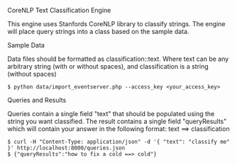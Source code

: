 CoreNLP Text Classification Engine

This engine uses Stanfords CoreNLP library to classify strings.  The engine will place query strings into a class based on the sample data. 

Sample Data

Data files should be formatted as classification::text.  Where text can be any arbitrary string (with or without spaces), and classification is a string (without spaces) 
```
$ python data/import_eventserver.php --access_key <your_access_key>
```

Queries and Results

Queries contain a single field "text" that should be populated using the string you want classified.  The result contains a single field "queryResults" which will contain your answer in the following format: text ==> classification

```
$ curl -H "Content-Type: application/json" -d '{ "text": "classify me" }' http://localhost:8000/queries.json
$ {"queryResults":"how to fix a cold ==> cold"}
```






